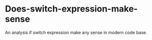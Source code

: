 # Does-switch-expression-make-sense
An analysis if switch expression make any sense in modern code base.
